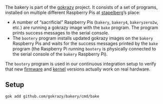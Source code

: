 The bakery is part of the [gokrazy](https://gokrazy.org/) project. It consists
of a set of programs, installed on multiple different Raspberry Pis at
[stapelberg](https://github.com/stapelberg)’s place:

 * A number of “sacrificial” Raspberry Pis (`bakery`, `bakery4`, `bakeryzero2w`,
   etc.) are running a gokrazy image with the `bake` program. The program prints
   success messages to the serial console.
 * The `bootery` program installs updated gokrazy images on the
   `bakery` Raspberry Pis and waits for the success messages printed
   by the `bake` program (the Raspberry Pi running `bootery` is
   physically connected to the serial console of the `bakery`
   Raspberry Pi).

The `bootery` program is used in our continuous integration setup to
verify that new [firmware](https://github.com/gokrazy/firmware) and
[kernel](https://github.com/gokrazy/kernel) versions actually work on
real hardware.

## Setup

```
gok add github.com/gokrazy/bakery/cmd/bake
```
